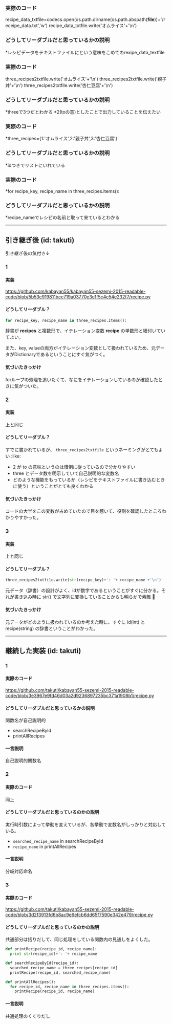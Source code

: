 ### 実際のコード

recipe_data_txtfile=codecs.open(os.path.dirname(os.path.abspath(__file__))+'/receipe_data.txt','w')
recipe_data_txtfile.write('オムライス'+'\n')


### どうしてリーダブルだと思っているかの説明
*レシピデータをテキストファイルにという意味をこめてのrexipe_data_textfile

### 実際のコード
three_recipes2txtfile.write('オムライス'+'\n')
three_recipes2txtfile.write('親子丼'+'\n')
three_recipes2txtfile.write('杏仁豆腐'+'\n')


### どうしてリーダブルだと思っているかの説明
*threeで3つだとわかる
*2(toの意)としたことで出力していることを伝えたい

### 実際のコード
*three_recipes={1:'オムライス',2:'親子丼',3:'杏仁豆腐'}

### どうしてリーダブルだと思っているかの説明
*idつきでリストにいれている

### 実際のコード
*for recipe_key, recipe_name in three_recipes.items():

### どうしてリーダブルだと思っているかの説明
*recipe_nameでレシピの名前と取って来ているとわかる

---

## 引き継ぎ後 (id: takuti)

引き継ぎ後の気付き↓

### 1

#### 実装

https://github.com/kabayan55/kabayan55-sezemi-2015-readable-code/blob/5b53c919811bcc719a03770e3e1f5c4c54e232f7/recipe.py

#### どうしてリーダブル？

```python
for recipe_key, recipe_name in three_recipes.items():
```

辞書が **recipes** と複数形で、イテレーション変数 **recipe** の単数形と紐付いていてよい。

また、key, valueの両方がイテレーション変数として扱われているため、元データがDictionaryであるということにすぐ気がつく。

#### 気づいたきっかけ

forループの処理を追いたくて、なにをイテレーションしているのか確認したときに気がついた。

### 2

#### 実装

上と同じ

#### どうしてリーダブル？

すでに書かれているが、 `three_recipes2txtfile` というネーミングがとてもよい :like:

- 2 が to の意味というのは慣例に従っているので分かりやすい
- three とデータ数を明示していて自己説明的な変数名
- どのような機能をもっているか（レシピをテキストファイルに書き込むときに使う）ということがとても良くわかる

#### 気づいたきっかけ

コードの大半をこの変数が占めていたので目を惹いて、役割を確認したところわかりやすかった。

### 3

#### 実装

上と同じ

#### どうしてリーダブル？

```python
three_recipes2txtfile.write(str(recipe_key)+': '+ recipe_name +'\n')
```

元データ（辞書）の設計がよく、idが数字であるということがすぐに分かる。それが書き込み時に str() で文字列に変換していることからも明らかで素敵 :sushi:

#### 気づいたきっかけ

元データがどのように扱われているのか考えた時に、すぐに id(int) と recipe(string) の辞書ということがわかった。

---

## 継続した実装 (id: takuti)

### 1

#### 実際のコード

https://github.com/takuti/kabayan55-sezemi-2015-readable-code/blob/3e3967e9fd46d03a2d9236897235bc371a1908b1/recipe.py

#### どうしてリーダブルだと思っているかの説明

関数名が自己説明的

- searchRecipeById
- printAllRecipes

#### 一言説明

自己説明的関数名

### 2

#### 実際のコード

同上

#### どうしてリーダブルだと思っているのかの説明

実行時引数によって挙動を変えているが、各挙動で変数名がしっかりと対応している。

- `searched_recipe_name` in searchRecipeById
- `recipe_name` in printAllRecipes

#### 一言説明

分岐対応命名

### 3

#### 実際のコード

https://github.com/takuti/kabayan55-sezemi-2015-readable-code/blob/3d2f3913fd6b8ac9e6efcb6dd65f7590e342e479/recipe.py

#### どうしてリーダブルだと思っているのかの説明

共通部分は括りだして、同じ処理をしている関数内の見通しをよくした。

```python
def printRecipe(recipe_id, recipe_name):
  print str(recipe_id)+': '+ recipe_name

def searchRecipeById(recipe_id):
  searched_recipe_name = three_recipes[recipe_id]
  printRecipe(recipe_id, searched_recipe_name)

def printAllRecipes():
  for recipe_id, recipe_name in three_recipes.items():
    printRecipe(recipe_id, recipe_name)
```

#### 一言説明

共通処理のくくりだし